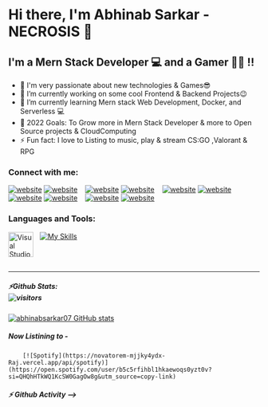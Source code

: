 # Hi there, I'm Abhinab Sarkar - NECROSIS  👋 

## I'm a Mern Stack Developer 💻 and a Gamer 🐱‍🚀 !!
             
- 🧐 I'm very passionate about new technologies & Games😎
- 🔭 I’m currently working on some cool Frontend & Backend Projects😉
- 🌱 I’m currently learning Mern stack Web Development, Docker, and Serverless 💻
- 🥅 2022 Goals: To Grow more in Mern Stack Developer & more to Open Source projects 
                  & CloudComputing
- ⚡ Fun fact: I love to Listing to music, play & stream CS:GO ,Valorant & RPG

### Connect with me:

[![website](./img/youtube-light.svg)](https://www.youtube.com/channel/UCzgmu1XYJBS5TEfefThTpWg#gh-light-mode-only)
[![website](./img/youtube-dark.svg)](https://www.youtube.com/channel/UCzgmu1XYJBS5TEfefThTpWg#gh-dark-mode-only)
&nbsp;&nbsp;
[![website](./img/twitter-light.svg)](https://twitter.com/AbhinabSarkar1#gh-light-mode-only)
[![website](./img/twitter-dark.svg)](https://twitter.com/AbhinabSarkar1#gh-dark-mode-only)
&nbsp;&nbsp;
[![website](./img/linkedin-light.svg)](https://www.linkedin.com/in/abhinab-sarkar-15943b188#gh-light-mode-only)
[![website](./img/linkedin-dark.svg)](https://www.linkedin.com/in/abhinab-sarkar-15943b188#gh-dark-mode-only)
&nbsp;&nbsp;
[![website](./img/instagram-light.svg)](https://www.instagram.com/__ra__j_/#gh-light-mode-only)
[![website](./img/instagram-dark.svg)](https://www.instagram.com/__ra__j_/#gh-dark-mode-only)
&nbsp;&nbsp;
[![website](./img/facebook-light.svg)](https://www.facebook.com/abhinabraj07/#gh-light-mode-only)
[![website](./img/facebook-dark.svg)](https://www.facebook.com/abhinabraj07/#gh-dark-mode-only)

### Languages and Tools:

<img align="left" alt="Visual Studio Code" width="50px" height="50px" src="https://cdn.jsdelivr.net/gh/devicons/devicon/icons/vscode/vscode-original.svg" style="padding-right:10px;" />

[![My Skills](https://skills.thijs.gg/icons?i=js,react,html,css,java,mongodb,mysql,py)](https://skills.thijs.gg)


<br />
<br />

---

##### ⚡Github Stats: <br> ![visitors](https://visitor-badge.glitch.me/badge?page_id=abhinabsarkar07.abhinabsarkar07)
[![abhinabsarkar07 GitHub stats](https://github-readme-stats.vercel.app/api?username=abhinabsarkar07&hide=contribs,prs&theme=gruvbox)](https://github.com/abhinabsarkar07/abhinabsarkar07) 

##### Now Listining to -
		[![Spotify](https://novatorem-mjjky4ydx-Raj.vercel.app/api/spotify)](https://open.spotify.com/user/b5c5rfihbl1hkaewoqs0yzt0v?si=QHQhHTkWQ1KcSW0GagOw8g&utm_source=copy-link)



##### ⚡  Github Activity -->

<!--START_SECTION:activity-->

<!--END_SECTION:activity-->

